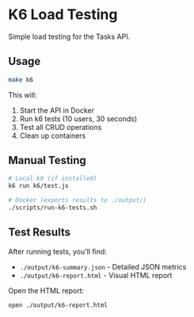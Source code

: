 # K6 Load Testing

Simple load testing for the Tasks API.

## Usage

```bash
make k6
```

This will:
1. Start the API in Docker
2. Run k6 tests (10 users, 30 seconds)
3. Test all CRUD operations
4. Clean up containers

## Manual Testing

```bash
# Local k6 (if installed)
k6 run k6/test.js

# Docker (exports results to ./output/)
./scripts/run-k6-tests.sh
```

## Test Results

After running tests, you'll find:
- `./output/k6-summary.json` - Detailed JSON metrics
- `./output/k6-report.html` - Visual HTML report

Open the HTML report:
```bash
open ./output/k6-report.html
```